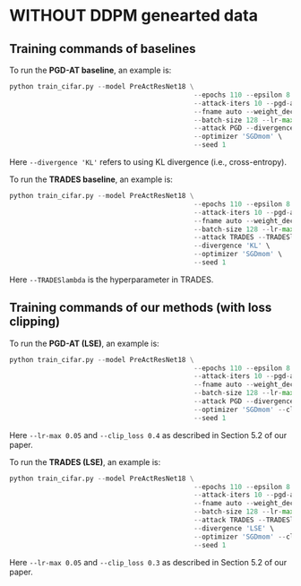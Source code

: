 # WITHOUT DDPM genearted data
## Training commands of baselines
To run the **PGD-AT baseline**, an example is:
```python
python train_cifar.py --model PreActResNet18 \
                                              --epochs 110 --epsilon 8 \
                                              --attack-iters 10 --pgd-alpha 2 \
                                              --fname auto --weight_decay 5e-4 \
                                              --batch-size 128 --lr-max 0.1 \
                                              --attack PGD --divergence 'KL' \
                                              --optimizer 'SGDmom' \
                                              --seed 1
```
Here `--divergence 'KL'` refers to using KL divergence (i.e., cross-entropy).

To run the **TRADES baseline**, an example is:
```python
python train_cifar.py --model PreActResNet18 \
                                              --epochs 110 --epsilon 8 \
                                              --attack-iters 10 --pgd-alpha 2 \
                                              --fname auto --weight_decay 5e-4 \
                                              --batch-size 128 --lr-max 0.1 \
                                              --attack TRADES --TRADESlambda 6 \
                                              --divergence 'KL' \
                                              --optimizer 'SGDmom' \
                                              --seed 1
```
Here `--TRADESlambda` is the hyperparameter in TRADES.

## Training commands of our methods (with loss clipping)
To run the **PGD-AT (LSE)**, an example is:
```python
python train_cifar.py --model PreActResNet18 \
                                              --epochs 110 --epsilon 8 \
                                              --attack-iters 10 --pgd-alpha 2 \
                                              --fname auto --weight_decay 5e-4 \
                                              --batch-size 128 --lr-max 0.05 \
                                              --attack PGD --divergence 'LSE' \
                                              --optimizer 'SGDmom' --clip_loss 0.4 \
                                              --seed 1
```
Here `--lr-max 0.05` and `--clip_loss 0.4` as described in Section 5.2 of our paper.

To run the **TRADES (LSE)**, an example is:
```python
python train_cifar.py --model PreActResNet18 \
                                              --epochs 110 --epsilon 8 \
                                              --attack-iters 10 --pgd-alpha 2 \
                                              --fname auto --weight_decay 5e-4 \
                                              --batch-size 128 --lr-max 0.05 \
                                              --attack TRADES --TRADESlambda 6 \
                                              --divergence 'LSE' \
                                              --optimizer 'SGDmom' --clip_loss 0.3 \
                                              --seed 1
```
Here `--lr-max 0.05` and `--clip_loss 0.3` as described in Section 5.2 of our paper.
